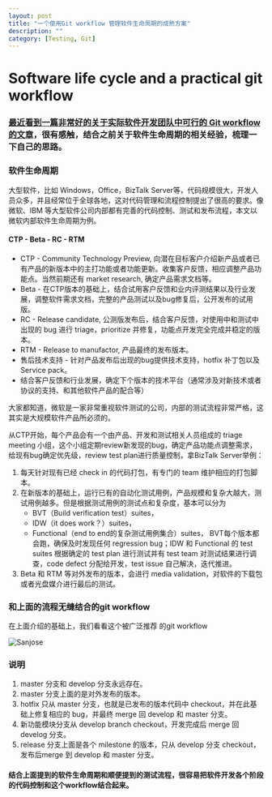 ```yaml
---
layout: post
title: "一个使用Git workflow 管理软件生命周期的成熟方案"
description: ""
category: [Testing, Git]
---
```

# Software life cycle and a practical git workflow


### [最近看到一篇非常好的关于实际软件开发团队中可行的 Git workflow 的文章][1]，很有感触，结合之前关于软件生命周期的相关经验，梳理一下自己的思路。

### 软件生命周期
大型软件，比如 Windows，Office，BizTalk Server等，代码规模很大，开发人员众多，并且经常位于全球各地，这对代码管理和流程控制提出了很高的要求。像微软、IBM 等大型软件公司内部都有完善的代码控制、测试和发布流程，本文以微软内部软件生命周期为例。

#### CTP - Beta - RC - RTM
* CTP - Community Technology Preview, 向潜在目标客户介绍新产品或者已有产品的新版本中的主打功能或者功能更新。收集客户反馈，相应调整产品功能点。当然前期还有 market research, 确定产品需求文档等。
* Beta - 在CTP版本的基础上，结合试用客户反馈和业内评测结果以及行业发展，调整软件需求文档，完整的产品测试以及bug修复后，公开发布的试用版。
* RC - Release candidate, 公测版发布后，结合客户反馈，对使用中和测试中出现的 bug 进行 triage，prioritize 并修复，功能点开发完全完成并稳定的版本。
* RTM - Release to manufactor, 产品最终的发布版本。
* 售后技术支持 - 针对产品发布后出现的bug提供技术支持，hotfix 补丁包以及 Service pack。
* 结合客户反馈和行业发展，确定下个版本的技术平台（通常涉及对新技术或者协议的支持、和其他软件产品的配合等）

大家都知道，微软是一家非常重视软件测试的公司，内部的测试流程非常严格，这其实是大规模软件产品所必须的。

从CTP开始，每个产品会有一个由产品、开发和测试相关人员组成的 triage meeting 小组，这个小组定期review新发现的bug，确定产品功能点调整需求，给现有bug确定优先级，review test plan进行质量控制，拿BizTalk Server举例：

1. 每天针对现有已经 check in 的代码打包，有专门的 team 维护相应的打包脚本。
2. 在新版本的基础上，运行已有的自动化测试用例，产品规模和复杂大越大，测试用例越多。但是根据测试用例的测试点和复杂度，基本可以分为
   - BVT（Build verification test）suites，
   - IDW（it does work？）suites，
   - Functional（end to end的复杂测试用例集合）suites，
   BVT每个版本都会跑，确保及时发现任何 regression bug；IDW 和 Functional 的 test suites 根据确定的 test plan 进行测试并有 test team 对测试结果进行调查，code defect 分配给开发，test issue 自己解决，迭代推进。
4. Beta 和 RTM 等对外发布的版本，会进行 media validation，对软件的下载包或者光盘媒介进行最后的测试。

### 和上面的流程无缝结合的git workflow
在上面介绍的基础上，我们看看这个被广泛推荐 的git workflow

<img src="/images/git-branch-1.png" alt="Sanjose" class="img-center" />

### 说明
1. master 分支和 develop 分支永远存在。
2. master 分支上面的是对外发布的版本。
3. hotfix 只从 master 分支，也就是已发布的版本代码中 checkout，并在此基础上修复相应的 bug，并最终 merge 回 develop 和 master 分支。
4. 新功能模块分支从 develop branch checkout，开发完成后 merge 回 develog 分支。
5. release 分支上面是各个 milestone 的版本，只从 develop 分支 checkout，发布后merge 到 develop 和 master 分支。

#### 结合上面提到的软件生命周期和顺便提到的测试流程，很容易把软件开发各个阶段的代码控制和这个workflow结合起来。

[1]: http://www.juvenxu.com/2010/11/28/a-successful-git-branching-model/

